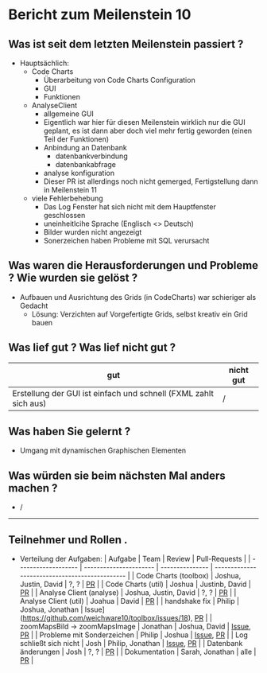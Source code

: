 # Bericht zum Meilenstein 10

## Was ist seit dem letzten Meilenstein passiert ?
- Hauptsächlich:
    - Code Charts
        - Überarbeitung von Code Charts Configuration
        - GUI
        - Funktionen
    - AnalyseClient 
        - allgemeine GUI
        - Eigentlich war hier für diesen Meilenstein wirklich nur die GUI geplant,
        es ist dann aber doch viel mehr fertig geworden (einen Teil der Funktionen)
        - Anbindung an Datenbank
            - datenbankverbindung
            - datenbankabfrage
        - analyse konfiguration
        - Dieser PR ist allerdings noch nicht gemerged, Fertigstellung dann in Meilenstein 11
    - viele Fehlerbehebung 
        - Das Log Fenster hat sich nicht mit dem Hauptfenster geschlossen
        - uneinheitlcihe Sprache (Englisch <> Deutsch)
        - Bilder wurden nicht angezeigt
        - Sonerzeichen haben Probleme mit SQL verursacht

## Was waren die Herausforderungen und Probleme ? Wie wurden sie gelöst ?
- Aufbauen und Ausrichtung des Grids (in CodeCharts) war schieriger als Gedacht
    - Lösung: Verzichten auf Vorgefertigte Grids, selbst kreativ ein Grid bauen

## Was lief gut ? Was lief nicht gut ?
| gut  | nicht gut  |
| ---- | ---- |
| Erstellung der GUI ist einfach und schnell (FXML zahlt sich aus) | / |

## Was haben Sie gelernt ?
- Umgang mit dynamischen Graphischen Elementen

## Was würden sie beim nächsten Mal anders machen ?
- /

---
## Teilnehmer und Rollen .

- Verteilung der Aufgaben:
    | Aufgabe             | Team                   | Review    | Pull-Requests                     |
    | ------------------- | ---------------------- | --------------- | ---------------------------------------------- |
    | Code Charts (toolbox) | Joshua, Justin, David  | ?, ? | [PR](https://github.com/weichware10/toolbox/pull/23) |
    | Code Charts (util) | Joshua | Justinb, David | [PR](https://github.com/weichware10/util/pull/35) |
    | Analyse Client (analyse) | Joshua, Justin, David | ?, ? | [PR](https://github.com/weichware10/analyse/pull/7) |
    | Analyse Client (util) | Joahua | David | [PR](https://github.com/weichware10/util/pull/33) |
    | handshake fix | Philip | Joshua, Jonathan | Issue](https://github.com/weichware10/toolbox/issues/18), [PR](https://github.com/weichware10/toolbox/pull/20) |
    | zoomMapsBild -> zoomMapsImage | Jonathan | Joshua, David | [Issue](https://github.com/weichware10/toolbox/issues/24), [PR](https://github.com/weichware10/toolbox/pull/25) |
    | Probleme mit Sonderzeichen | Philip | Joshua | [Issue](https://github.com/weichware10/util/issues/31), [PR](https://github.com/weichware10/util/pull/32) |
    | Log schließt sich nicht | Josh | Philip, Jonathan | [Issue](https://github.com/weichware10/toolbox/issues/19), [PR](https://github.com/weichware10/toolbox/pull/21) |
    | Datenbank änderungen | Josh | ?, ? | [PR](https://github.com/weichware10/util/pull/34) |
    | Dokumentation | Sarah, Jonathan | alle | [PR](https://github.com/weichware10/meilensteine/pull/68) |